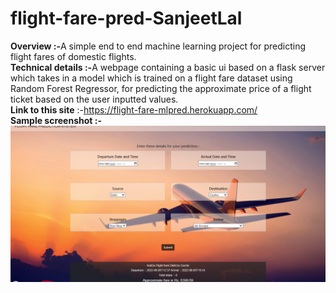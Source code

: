 # flight-fare-pred-SanjeetLal
<b>Overview :-</b>A simple end to end machine learning project for predicting flight fares of domestic flights.<br>
<b>Technical details :-</b>A webpage containing a basic ui based on a flask server which takes in a model which is trained on a flight fare dataset using Random Forest Regressor, for predicting the approximate price of a flight ticket based on the user inputted values.
<br><b>Link to this site</b> :-<a>https://flight-fare-mlpred.herokuapp.com/</a><br>
<b>Sample screenshot :-</b><br>
<img src='Untitled.png'></img>
